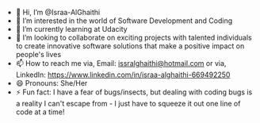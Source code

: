 - 👋 Hi, I’m @Israa-AlGhaithi
- 👀 I’m interested in the world of Software Development and Coding
- 🌱 I’m currently learning at Udacity
- 💞️ I’m looking to collaborate on exciting projects with talented individuals to create innovative software solutions that make a positive impact on people's lives
- 📫 How to reach me via, Email: issralghaithi@hotmail.com or via, LinkedIn: https://www.linkedin.com/in/israa-alghaithi-669492250
- 😄 Pronouns: She/Her
- ⚡ Fun fact: I have a fear of bugs/insects, but dealing with coding bugs is a reality I can't escape from - I just have to squeeze it out one line of code at a time!

<!---
Israa-AlGhaithi/Israa-AlGhaithi is a ✨ special ✨ repository because its `README.md` (this file) appears on your GitHub profile.
You can click the Preview link to take a look at your changes.
--->
